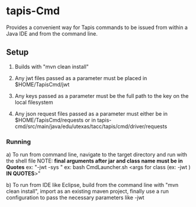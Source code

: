 # tapis-Cmd

Provides a convenient way for Tapis commands to be issued from within a Java IDE and from the command line.

## Setup

1. Builds with "mvn clean install"

2. Any jwt files passed as a parameter must be placed in $HOME/TapisCmd/jwt

3. Any keys passed as a parameter must be the full path to the key on the local filesystem  

4. Any json request files passed as a parameter must either be in $HOME/TapisCmd/requests or in 
   tapis-cmd/src/main/java/edu/utexas/tacc/tapis/cmd/driver/requests

### Running

a) To run from command line, navigate to the target directory and run with the shell file 
	NOTE: **final arguments after jar and class name must be in Quotes** ex: "-jwt <jwt filename> -sys <system name>"
	ex: bash CmdLauncher.sh <name of Jar without extension> <name of class> <args for class (ex: -jwt <jwt filename>) **IN QUOTES**>"

b) To run from IDE like Eclipse, build from the command line with "mvn clean install", import as an existing maven project,
     finally use a run configuration to pass the necessary parameters like -jwt <jwt filename>
